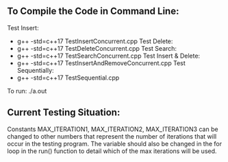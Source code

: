 
## To Compile the Code in Command Line:
Test Insert:
* g++ -std=c++17 TestInsertConcurrent.cpp
Test Delete:
* g++ -std=c++17 TestDeleteConcurrent.cpp
Test Search:
* g++ -std=c++17 TestSearchConcurrent.cpp
Test Insert & Delete:
* g++ -std=c++17 TestInsertAndRemoveConcurrent.cpp
Test Sequentially:
* g++ -std=c++17 TestSequential.cpp

To run: ./a.out

## Current Testing Situation: 
Constants MAX_ITERATION1, MAX_ITERATION2, MAX_ITERATION3 can be changed to other numbers that represent the number of iterations that will occur in the testing program. The variable should also be changed in the for loop in the run() function to detail which of the max iterations will be used.
